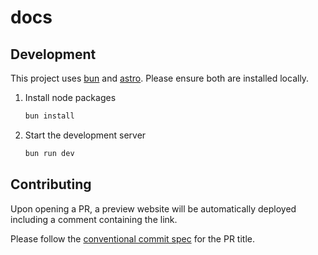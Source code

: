 # docs

## Development

This project uses [bun](https://bun.sh/) and [astro](https://astro.build/).
Please ensure both are installed locally.

1. Install node packages

   ```sh
   bun install
   ```

2. Start the development server

   ```sh
   bun run dev
   ```

## Contributing

Upon opening a PR, a preview website will be automatically deployed including a comment containing the link.

Please follow the [conventional commit spec](https://www.conventionalcommits.org/) for the PR title.
